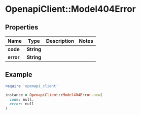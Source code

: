 # OpenapiClient::Model404Error

## Properties

| Name      | Type       | Description | Notes |
| --------- | ---------- | ----------- | ----- |
| **code**  | **String** |             |       |
| **error** | **String** |             |       |

## Example

```ruby
require 'openapi_client'

instance = OpenapiClient::Model404Error.new(
  code: null,
  error: null
)
```
